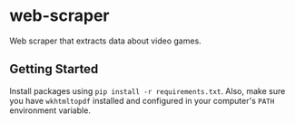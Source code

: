# web-scraper
Web scraper that extracts data about video games.

## Getting Started

Install packages using `pip install -r requirements.txt`.
Also, make sure you have `wkhtmltopdf` installed and configured in your computer's `PATH` environment variable.